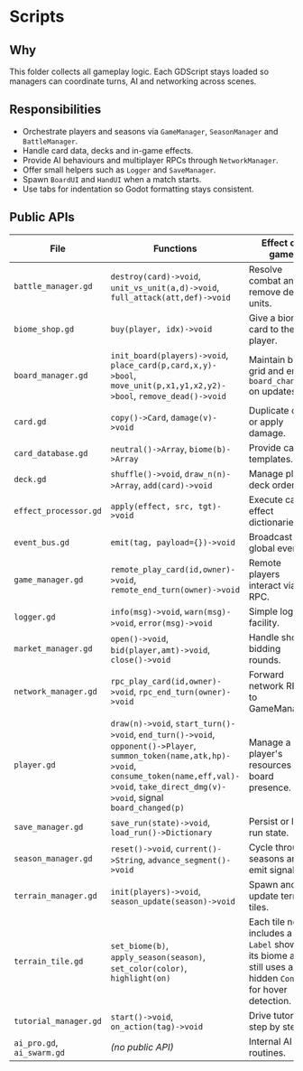 # Scripts

## Why
This folder collects all gameplay logic. Each GDScript stays loaded so managers can coordinate turns, AI and networking across scenes.

## Responsibilities
- Orchestrate players and seasons via `GameManager`, `SeasonManager` and `BattleManager`.
- Handle card data, decks and in-game effects.
- Provide AI behaviours and multiplayer RPCs through `NetworkManager`.
- Offer small helpers such as `Logger` and `SaveManager`.
- Spawn `BoardUI` and `HandUI` when a match starts.
- Use tabs for indentation so Godot formatting stays consistent.

## Public APIs
| File | Functions | Effect on game |
|------|-----------|----------------|
| `battle_manager.gd` | `destroy(card)->void`, `unit_vs_unit(a,d)->void`, `full_attack(att,def)->void` | Resolve combat and remove dead units. |
| `biome_shop.gd` | `buy(player, idx)->void` | Give a biome card to the player. |
| `board_manager.gd` | `init_board(players)->void`, `place_card(p,card,x,y)->bool`, `move_unit(p,x1,y1,x2,y2)->bool`, `remove_dead()->void` | Maintain board grid and emit `board_changed` on updates. |
| `card.gd` | `copy()->Card`, `damage(v)->void` | Duplicate card or apply damage. |
| `card_database.gd` | `neutral()->Array`, `biome(b)->Array` | Provide card templates. |
| `deck.gd` | `shuffle()->void`, `draw_n(n)->Array`, `add(card)->void` | Manage player deck ordering. |
| `effect_processor.gd` | `apply(effect, src, tgt)->void` | Execute card effect dictionaries. |
| `event_bus.gd` | `emit(tag, payload={})->void` | Broadcast global events. |
| `game_manager.gd` | `remote_play_card(id,owner)->void`, `remote_end_turn(owner)->void` | Remote players interact via RPC. |
| `logger.gd` | `info(msg)->void`, `warn(msg)->void`, `error(msg)->void` | Simple logging facility. |
| `market_manager.gd` | `open()->void`, `bid(player,amt)->void`, `close()->void` | Handle shop bidding rounds. |
| `network_manager.gd` | `rpc_play_card(id,owner)->void`, `rpc_end_turn(owner)->void` | Forward network RPC to GameManager. |
| `player.gd` | `draw(n)->void`, `start_turn()->void`, `end_turn()->void`, `opponent()->Player`, `summon_token(name,atk,hp)->void`, `consume_token(name,eff,val)->void`, `take_direct_dmg(v)->void`, signal `board_changed(p)` | Manage a player's resources and board presence. |
| `save_manager.gd` | `save_run(state)->void`, `load_run()->Dictionary` | Persist or load run state. |
| `season_manager.gd` | `reset()->void`, `current()->String`, `advance_segment()->void` | Cycle through seasons and emit signals. |
| `terrain_manager.gd` | `init(players)->void`, `season_update(season)->void` | Spawn and update terrain tiles. |
| `terrain_tile.gd` | `set_biome(b)`, `apply_season(season)`, `set_color(color)`, `highlight(on)` | Each tile now includes a `Label` showing its biome and still uses a hidden `Control` for hover detection. |
| `tutorial_manager.gd` | `start()->void`, `on_action(tag)->void` | Drive tutorial step by step. |
| `ai_pro.gd`, `ai_swarm.gd` | *(no public API)* | Internal AI routines. |

